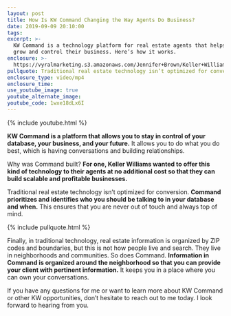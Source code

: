 ```yaml
---
layout: post
title: How Is KW Command Changing the Way Agents Do Business?
date: 2019-09-09 20:10:00
tags:
excerpt: >-
  KW Command is a technology platform for real estate agents that helps them
  grow and control their business. Here’s how it works.
enclosure: >-
  https://vyralmarketing.s3.amazonaws.com/Jennifer+Brown/Keller+Williams+Realty+Whittier+-+KW+Command.mp4
pullquote: Traditional real estate technology isn’t optimized for conversion.
enclosure_type: video/mp4
enclosure_time:
use_youtube_image: true
youtube_alternate_image:
youtube_code: 1wxe18dLx6I
---
```


{% include youtube.html %}

**KW Command is a platform that allows you to stay in control of your database, your business, and your future.** It allows you to do what you do best, which is having conversations and building relationships.&nbsp;

Why was Command built? **For one, Keller Williams wanted to offer this kind of technology to their agents at no additional cost so that they can build scalable and profitable businesses.**

Traditional real estate technology isn’t optimized for conversion. **Command prioritizes and identifies who you should be talking to in your database and when.** This ensures that you are never out of touch and always top of mind.

{% include pullquote.html %}

Finally, in traditional technology, real estate information is organized by ZIP codes and boundaries, but this is not how people live and search. They live in neighborhoods and communities. So does Command. **Information in Command is organized around the neighborhood so that you can provide your client with pertinent information.** It keeps you in a place where you can own your conversations.

If you have any questions for me or want to learn more about KW Command or other KW opportunities, don’t hesitate to reach out to me today. I look forward to hearing from you.<br>&nbsp;

&nbsp;